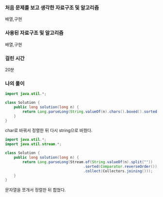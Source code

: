 ### 처음 문제를 보고 생각한 자료구조 및 알고리즘

배열,구현

### 사용된 자료구조 및 알고리즘

배열,구현

### 걸린 시간

20분

### 나의 풀이

```java
import java.util.*;

class Solution {
    public long solution(long n) {
        return Long.parseLong(String.valueOf(n).chars().boxed().sorted(Collections.reverseOrder()).collect(StringBuilder::new, StringBuilder::appendCodePoint, StringBuilder::append).toString());
    }
}
```

char로 바꿔서 정렬한 뒤 다시 string으로 바꿨다.

```java
import java.util.*;
import java.util.stream.*;

class Solution {
    public long solution(long n) {
        return Long.parseLong(Stream.of(String.valueOf(n).split(""))
                                    .sorted(Comparator.reverseOrder())
                                    .collect(Collectors.joining()));
    }
}
```

문자열을 쪼개서 정렬한 뒤 합쳤다.